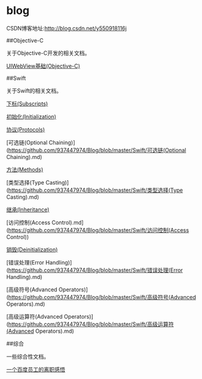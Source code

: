 # blog

CSDN博客地址:http://blog.csdn.net/y550918116j

##Objective-C

关于Objective-C开发的相关文档。

[UIWebView基础(Objective-C)](https://github.com/937447974/Blog/blob/master/Objective-C/UIWebView基础(Objective-C%20).md)

##Swift

关于Swift的相关文档。

[下标(Subscripts)](https://github.com/937447974/Blog/blob/master/Swift/下标(Subscripts).md)

[初始化(Initialization)](https://github.com/937447974/Blog/blob/master/Swift/初始化(Initialization).md)

[协议(Protocols)](https://github.com/937447974/Blog/blob/master/Swift/协议(Protocols).md)

[可选链(Optional Chaining)](https://github.com/937447974/Blog/blob/master/Swift/可选链(Optional Chaining).md)

[方法(Methods)](https://github.com/937447974/Blog/blob/master/Swift/方法(Methods).md)

[类型选择(Type Casting)](https://github.com/937447974/Blog/blob/master/Swift/类型选择(Type Casting).md)

[继承(Inheritance)](https://github.com/937447974/Blog/blob/master/Swift/继承(Inheritance).md)

[访问控制(Access Control).md](https://github.com/937447974/Blog/blob/master/Swift/访问控制(Access Control))

[销毁(Deinitialization)](https://github.com/937447974/Blog/blob/master/Swift/销毁(Deinitialization).md)

[错误处理(Error Handling)](https://github.com/937447974/Blog/blob/master/Swift/错误处理(Error Handling).md)

[高级符号(Advanced Operators)](https://github.com/937447974/Blog/blob/master/Swift/高级符号(Advanced Operators).md)

[高级运算符(Advanced Operators)](https://github.com/937447974/Blog/blob/master/Swift/高级运算符(Advanced Operators).md)

[](https://github.com/937447974/Blog/blob/master/Swift/)

##综合

一些综合性文档。

[一个百度员工的离职感悟](https://github.com/937447974/Blog/blob/master/综合/一个百度员工的离职感悟.md)

[](https://github.com/937447974/Blog/blob/master/综合/)


